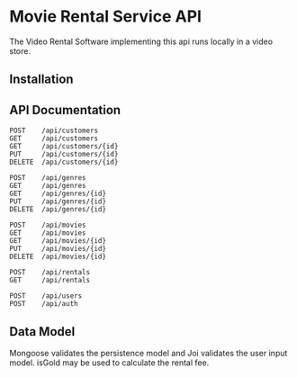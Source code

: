 # Movie Rental Service API
The Video Rental Software implementing this api runs locally in a video store.

## Installation

## API Documentation

    POST    /api/customers
    GET     /api/customers
    GET     /api/customers/{id}
    PUT     /api/customers/{id}
    DELETE  /api/customers/{id}

    POST    /api/genres
    GET     /api/genres
    GET     /api/genres/{id}
    PUT     /api/genres/{id}
    DELETE  /api/genres/{id}

    POST    /api/movies
    GET     /api/movies
    GET     /api/movies/{id}
    PUT     /api/movies/{id}
    DELETE  /api/movies/{id}

    POST    /api/rentals
    GET     /api/rentals

    POST    /api/users
    POST    /api/auth


## Data Model
Mongoose validates the persistence model and Joi validates the user input model.
isGold may be used to calculate the rental fee.

